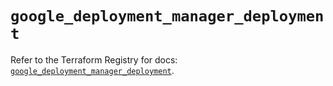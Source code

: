 # `google_deployment_manager_deployment`

Refer to the Terraform Registry for docs: [`google_deployment_manager_deployment`](https://registry.terraform.io/providers/hashicorp/google/4.85.0/docs/resources/deployment_manager_deployment).
